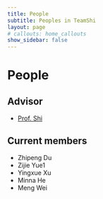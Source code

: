 ```yaml
---
title: People
subtitle: Peoples in TeamShi
layout: page
# callouts: home_callouts
show_sidebar: false
---
```


# People

## Advisor

- [Prof. Shi](https://sites.google.com/site/miaojingshi/home)

## Current members

- Zhipeng Du
- Zijie Yue1
- Yingxue Xu
- Minna He
- Meng Wei